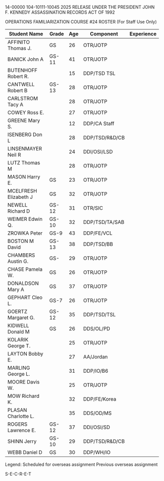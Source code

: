 14-00000
104-10111-10045
2025 RELEASE UNDER THE PRESIDENT JOHN F. KENNEDY ASSASSINATION RECORDS ACT OF 1992

OPERATIONS FAMILIARIZATION COURSE #24
ROSTER (For Staff Use Only)

| Student Name        | Grade   | Age | Component        | Experience                                  |
|---------------------|---------|-----|-----------------|---------------------------------------------|
| AFFINITO Thomas J.  | GS      | 26  | OTR/JOTP        |                                             |
| BANICK John A       | GS-11   | 41  | OTR/JOTP        |                                             |
| BUTENHOFF Robert R. |         | 15  | DDP/TSD TSL     |                                             |
| CANTWELL Robert B   | GS-13   | 28  | OTR/JOTP        |                                             |
| CARLSTROM Tacy A    |         | 28  | OTR/JOTP        |                                             |
| COWEY Ross E.       |         | 27  | OTR/JOTP        |                                             |
| GREENE Mary S.      |         | 12  | DDP/CA Staff    |                                             |
| ISENBERG Don L      |         | 28  | DDP/TSD/R&D/CB  |                                             |
| LINSENMAYER Neil R  |         | 24  | DDI/OSI/LSD     |                                             |
| LUTZ Thomas M       |         | 28  | OTR/JOTP        |                                             |
| MASON Harry E.      | GS      | 23  | OTR/JOTP        |                                             |
| MCELFRESH Elizabeth J| GS      | 32  | OTR/JOTP        |                                             |
| NEWELL Richard D    | GS-12   | 31  | OTR/SIC         |                                             |
| WEIMER Edwin Q.     | GS-10   | 32  | DDP/TSD/TA/SAB  |                                             |
| ZROWKA Peter        | GS-9    | 43  | DDP/FE/VCL      |                                             |
| BOSTON M David      | GS-13   | 38  | DDP/TSD/BB      |                                             |
| CHAMBERS Austin G.  | GS-     | 29  | OTR/JOTP        |                                             |
| CHASE Pamela W.     | GS      | 26  | OTR/JOTP        |                                             |
| DONALDSON Mary A    | GS      | 37  | OTR/JOTP        |                                             |
| GEPHART Cleo L.     | GS-7    | 26  | OTR/JOTP        |                                             |
| GOERTZ Margaret G.  | GS-12   | 35  | DDP/TSD/TSL     |                                             |
| KIDWELL Donald M    | GS      | 26  | DDS/OL/PD       |                                             |
| KOLARIK George T.   |         | 25  | OTR/JOTP        |                                             |
| LAYTON Bobby E.     |         | 27  | AA/Jordan       |                                             |
| MARLING George L.   |         | 31  | DDP/IO/B6       |                                             |
| MOORE Davis W.      |         | 25  | OTR/JOTP        |                                             |
| MOW Richard K.      |         | 32  | DDP/FE/Korea    |                                             |
| PLASAN Charlotte L. |         | 35  | DDS/OD/MS       |                                             |
| ROGERS Lawrence E.  | GS-12   | 37  | DDI/OSI/SD      |                                             |
| SHINN Jerry         | GS-10   | 29  | DDP/TSD/R&D/CB  |                                             |
| WEBB Daniel D       | GS      | 30  | DDP/WH/IO       |                                             |

Legend:
Scheduled for overseas assignment
Previous overseas assignment

S-E-C-R-E-T
